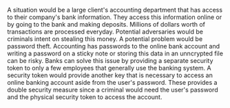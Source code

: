 
A situation would be a large client's accounting department that has access to their company's bank information. They access this information online or by going to the bank and making deposits. Millions of dollars worth of transactions are processed everyday. Potential adversaries would be criminals intent on stealing this money. A potential problem would be password theft. Accounting has passwords to the online bank account and writing a password on a sticky note or storing this data in an unncrypted file can be risky. Banks can solve this issue by providing a separate security token to only a few employees that generally use the banking system. A security token would provide another key that is necessary to access an online banking account aside from the user's password. These provides a double security measure since a criminal would need the user's password and the physical security token to access the account. 